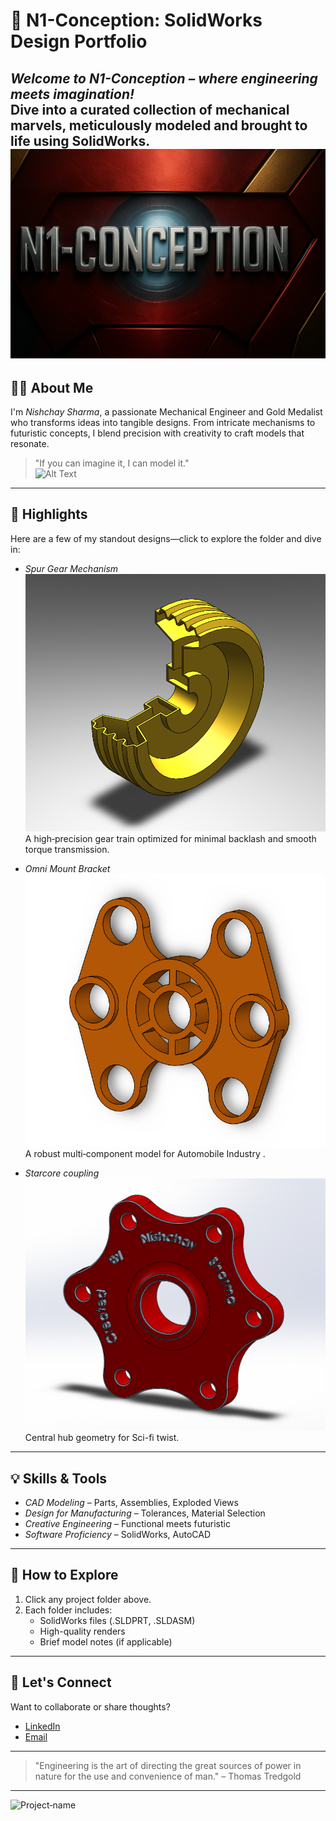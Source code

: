 
# 🚀 N1-Conception: SolidWorks Design Portfolio



*Welcome to N1-Conception – where engineering meets imagination!*  
Dive into a curated collection of mechanical marvels, meticulously modeled and brought to life using SolidWorks.
![Profile](./profile.jpg)
---

## 👨‍💻 About Me

I'm *Nishchay Sharma*, a passionate Mechanical Engineer and Gold Medalist who transforms ideas into tangible designs. From intricate mechanisms to futuristic concepts, I blend precision with creativity to craft models that resonate.

> "If you can imagine it, I can model it."  
![Alt Text](./04.png)
---

## 🌟 Highlights

Here are a few of my standout designs—click to explore the folder and dive in:

- *Spur Gear Mechanism*
 ![Project‑1](./Part1.png) 
  A high‑precision gear train optimized for minimal backlash and smooth torque transmission.

- *Omni Mount Bracket* 
 ![Project‑2](./part2.png)  
  A robust multi‑component model for Automobile Industry .

- *Starcore coupling* 
 ![Project‑3](./part3.png)  
  Central hub geometry for Sci-fi twist.


---

## 💡 Skills & Tools

- *CAD Modeling* – Parts, Assemblies, Exploded Views  
- *Design for Manufacturing* – Tolerances, Material Selection  
- *Creative Engineering* – Functional meets futuristic  
- *Software Proficiency* – SolidWorks, AutoCAD 

---

## 📂 How to Explore

1. Click any project folder above.
2. Each folder includes:
   - SolidWorks files (.SLDPRT, .SLDASM)
   - High-quality renders
   - Brief model notes (if applicable)

---

## 🤝 Let's Connect

Want to collaborate or share thoughts?

- [LinkedIn](https://www.linkedin.com/in/nishchay-sharma-b354a1221?utm_source=share&utm_campaign=share_via&utm_content=profile&utm_medium=android_app)  
- [Email](mailto:nishchaysharma1502@gmail.com)



---

> "Engineering is the art of directing the great sources of power in nature for the use and convenience of man." – Thomas Tredgold

---
![Project‑name](./name.jpg)
